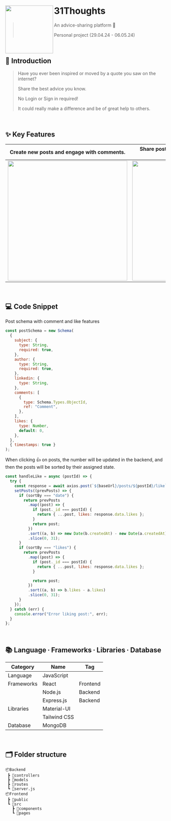 # 31Thoughts <img src="https://github.com/AliceHeeyeon/31thoughts/assets/131927244/d7da7104-af26-4638-8a5a-4219bc526c00" align=left width=150>

> An advice-sharing platform 💬
>
> Personal project (29.04.24 - 06.05.24)

<br />

## 💭 Introduction

> Have you ever been inspired or moved by a quote you saw on the internet?
>
> Share the best advice you know.
>
> No Login or Sign in required!
>
> It could really make a difference and be of great help to others.

<br />

## ✨ Key Features

| Create new posts and engage with comments.                                                                               | Share posts effortlessly with social media icons.                                                                        |
| ------------------------------------------------------------------------------------------------------------------------ | ------------------------------------------------------------------------------------------------------------------------ |
| <img width="375" src="https://github.com/AliceHeeyeon/31thoughts/assets/131927244/8c4898b4-6899-4e40-a03f-620ca90bf84a"> | <img width="375" src="https://github.com/AliceHeeyeon/31thoughts/assets/131927244/e30da27b-1245-4c3b-bdb8-5863e049ee71"> |

<br />

## 💻 Code Snippet

Post schema with comment and like features

```javascript
const postSchema = new Schema(
  {
    subject: {
      type: String,
      required: true,
    },
    author: {
      type: String,
      required: true,
    },
    linkedin: {
      type: String,
    },
    comments: [
      {
        type: Schema.Types.ObjectId,
        ref: "Comment",
      },
    ],
    likes: {
      type: Number,
      default: 0,
    },
  },
  { timestamps: true }
);
```

When clicking 👍 on posts, the number will be updated in the backend, and then the posts will be sorted by their assigned state.

```javascript
const handleLike = async (postId) => {
  try {
    const response = await axios.post(`${baseUrl}/posts/${postId}/like`);
    setPosts((prevPosts) => {
      if (sortBy === "date") {
        return prevPosts
          .map((post) => {
            if (post._id === postId) {
              return { ...post, likes: response.data.likes };
            }
            return post;
          })
          .sort((a, b) => new Date(b.createdAt) - new Date(a.createdAt))
          .slice(0, 31);
      }
      if (sortBy === "likes") {
        return prevPosts
          .map((post) => {
            if (post._id === postId) {
              return { ...post, likes: response.data.likes };
            }

            return post;
          })
          .sort((a, b) => b.likes - a.likes)
          .slice(0, 31);
      }
    });
  } catch (err) {
    console.error("Error liking post:", err);
  }
};
```

</br>

## 📚 Language ∙ Frameworks ∙ Libraries ∙ Database

| Category   | Name         | Tag      |
| ---------- | ------------ | -------- |
| Language   | JavaScript   |          |
| Frameworks | React        | Frontend |
|            | Node.js      | Backend  |
|            | Express.js   | Backend  |
| Libraries  | Material-UI  |          |
|            | Tailwind CSS |          |
| Database   | MongoDB      |          |

</br>

## 🗂 Folder structure

```
📦Backend
 ┣ 📂controllers
 ┣ 📂models
 ┣ 📂routes
 ┗ 📄server.js
📦Frontend
 ┣ 📂public
 ┗ 📂src
   ┣ 📂components
   ┗ 📂pages
```
